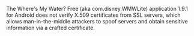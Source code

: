 The Where's My Water? Free (aka com.disney.WMWLite) application 1.9.1 for Android does not verify X.509 certificates from SSL servers, which allows man-in-the-middle attackers to spoof servers and obtain sensitive information via a crafted certificate.